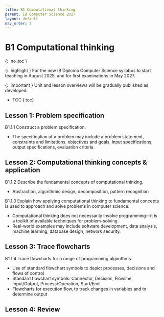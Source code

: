 ```yaml
---
title: B1 Computational thinking
parent: IB Computer Science 2027
layout: default
nav_order: 3
---
```


# B1 Computational thinking
{: .no_toc }

{: .highlight }
For the new IB Diploma Computer Science syllabus to start teaching in August 2025, and for first examinations in May 2027.

{: .important }
Unit and lesson overviews will be gradually published as developed. 

- TOC
{:toc} 

## Lesson 1: Problem specification

B1.1.1 Construct a problem specification.

* The specification of a problem may include a problem statement, constraints and limitations, objectives and goals, input specifications, output specifications, evaluation criteria.

## Lesson 2: Computational thinking concepts & application

B1.1.2 Describe the fundamental concepts of computational thinking.

* Abstraction, algorithmic design, decomposition, pattern recognition

B1.1.3 Explain how applying computational thinking to fundamental concepts is used to approach and solve problems in computer science.

* Computational thinking does not necessarily involve programming—it is a toolkit of available techniques for problem-solving.
* Real-world examples may include software development, data analysis, machine learning, database design, network security.

## Lesson 3: Trace flowcharts

B1.1.4 Trace flowcharts for a range of programming algorithms.

* Use of standard flowchart symbols to depict processes, decisions and flows of control
* Standard flowchart symbols: Connector, Decision, Flowline, Input/Output, Process/Operation, Start/End
* Flowcharts for execution flow, to track changes in variables and to determine output

## Lesson 4: Review

